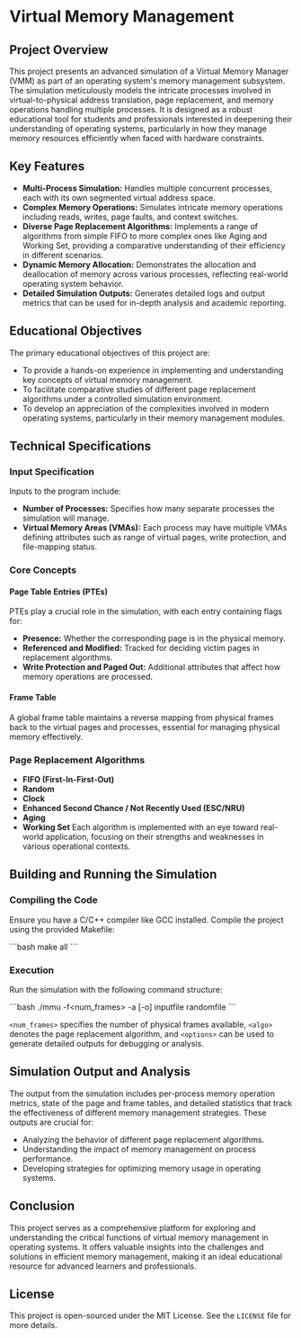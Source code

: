 
# Virtual Memory Management

## Project Overview

This project presents an advanced simulation of a Virtual Memory Manager (VMM) as part of an operating system's memory management subsystem. The simulation meticulously models the intricate processes involved in virtual-to-physical address translation, page replacement, and memory operations handling multiple processes. It is designed as a robust educational tool for students and professionals interested in deepening their understanding of operating systems, particularly in how they manage memory resources efficiently when faced with hardware constraints.

## Key Features

- **Multi-Process Simulation:** Handles multiple concurrent processes, each with its own segmented virtual address space.
- **Complex Memory Operations:** Simulates intricate memory operations including reads, writes, page faults, and context switches.
- **Diverse Page Replacement Algorithms:** Implements a range of algorithms from simple FIFO to more complex ones like Aging and Working Set, providing a comparative understanding of their efficiency in different scenarios.
- **Dynamic Memory Allocation:** Demonstrates the allocation and deallocation of memory across various processes, reflecting real-world operating system behavior.
- **Detailed Simulation Outputs:** Generates detailed logs and output metrics that can be used for in-depth analysis and academic reporting.

## Educational Objectives

The primary educational objectives of this project are:
- To provide a hands-on experience in implementing and understanding key concepts of virtual memory management.
- To facilitate comparative studies of different page replacement algorithms under a controlled simulation environment.
- To develop an appreciation of the complexities involved in modern operating systems, particularly in their memory management modules.

## Technical Specifications

### Input Specification

Inputs to the program include:
- **Number of Processes:** Specifies how many separate processes the simulation will manage.
- **Virtual Memory Areas (VMAs):** Each process may have multiple VMAs defining attributes such as range of virtual pages, write protection, and file-mapping status.

### Core Concepts

#### Page Table Entries (PTEs)
PTEs play a crucial role in the simulation, with each entry containing flags for:
- **Presence:** Whether the corresponding page is in the physical memory.
- **Referenced and Modified:** Tracked for deciding victim pages in replacement algorithms.
- **Write Protection and Paged Out:** Additional attributes that affect how memory operations are processed.

#### Frame Table
A global frame table maintains a reverse mapping from physical frames back to the virtual pages and processes, essential for managing physical memory effectively.

### Page Replacement Algorithms
- **FIFO (First-In-First-Out)**
- **Random**
- **Clock**
- **Enhanced Second Chance / Not Recently Used (ESC/NRU)**
- **Aging**
- **Working Set**
Each algorithm is implemented with an eye toward real-world application, focusing on their strengths and weaknesses in various operational contexts.

## Building and Running the Simulation

### Compiling the Code
Ensure you have a C/C++ compiler like GCC installed. Compile the project using the provided Makefile:

\```bash
make all
\```

### Execution
Run the simulation with the following command structure:

\```bash
./mmu -f<num_frames> -a<algo> [-o<options>] inputfile randomfile
\```

`<num_frames>` specifies the number of physical frames available, `<algo>` denotes the page replacement algorithm, and `<options>` can be used to generate detailed outputs for debugging or analysis.

## Simulation Output and Analysis

The output from the simulation includes per-process memory operation metrics, state of the page and frame tables, and detailed statistics that track the effectiveness of different memory management strategies. These outputs are crucial for:
- Analyzing the behavior of different page replacement algorithms.
- Understanding the impact of memory management on process performance.
- Developing strategies for optimizing memory usage in operating systems.

## Conclusion

This project serves as a comprehensive platform for exploring and understanding the critical functions of virtual memory management in operating systems. It offers valuable insights into the challenges and solutions in efficient memory management, making it an ideal educational resource for advanced learners and professionals.

## License
This project is open-sourced under the MIT License. See the `LICENSE` file for more details.
